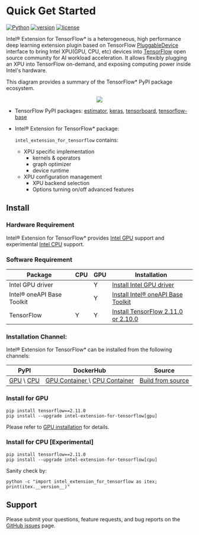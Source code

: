 # Quick Get Started

[![Python](https://img.shields.io/pypi/pyversions/tensorflow.svg?style=plastic)](https://pypi.org/project/intel-extension-for-tensorflow)
[![version](https://img.shields.io/badge/release-1.1.0-green)](https://github.com/intel/intel-extension-for-tensorflow/releases)
[![license](https://img.shields.io/badge/license-Apache%202-blue)](LICENSE.txt)

Intel® Extension for TensorFlow* is a heterogeneous, high performance deep learning extension plugin based on TensorFlow [PluggableDevice](https://github.com/tensorflow/community/blob/master/rfcs/20200624-pluggable-device-for-tensorflow.md) interface to bring Intel XPU(GPU, CPU, etc) devices into [TensorFlow](https://github.com/tensorflow/tensorflow) open source community for AI workload acceleration. It allows flexibly plugging an XPU into TensorFlow on-demand, and exposing computing power inside Intel's hardware.

This diagram provides a summary of the TensorFlow* PyPI package ecosystem.

<div align=center>
<img src="docs/guide/images/pip_pkg_deps.png">
</div>


* TensorFlow PyPI packages:
  [estimator](https://www.tensorflow.org/guide/estimator), [keras](https://keras.io), [tensorboard](https://www.tensorflow.org/tensorboard), [tensorflow-base](https://www.tensorflow.org/guide)

* Intel® Extension for TensorFlow* package:
  
   `intel_extension_for_tensorflow` contains:
   * XPU specific implementation
     * kernels & operators
     * graph optimizer
     * device runtime 
   * XPU configuration management
     * XPU backend selection
     * Options turning on/off advanced features

## Install

### Hardware Requirement

Intel® Extension for TensorFlow* provides [Intel GPU](docs/install/install_for_gpu.html#hardware-requirements) support and experimental [Intel CPU](docs/install/experimental/install_for_cpu.html#hardware-requirements) support.

### Software Requirement

|Package|CPU|GPU|Installation|
|-|-|-|-|
|Intel GPU driver||Y|[Install Intel GPU driver](docs/install/install_for_gpu.html#install-gpu-drivers)|
|Intel® oneAPI Base Toolkit||Y|[Install Intel® oneAPI Base Toolkit](docs/install/install_for_gpu.html#install-oneapi-base-toolkit-packages)|
|TensorFlow|Y|Y|[Install TensorFlow 2.11.0 or 2.10.0](https://www.tensorflow.org/install)|

### Installation Channel:
Intel® Extension for TensorFlow* can be installed from the following channels:

|PyPI|DockerHub|Source|
|-|-|-|
|[GPU](docs/install/install_for_gpu.html#install-via-pypi-wheel-in-bare-metal) \ [CPU](docs/install/experimental/install_for_cpu.html#install-via-pypi-wheel-in-bare-metal)  |[ GPU Container ](docs/install/install_for_gpu.html#install-via-docker-container) \ [ CPU Container](docs/install/experimental/install_for_cpu.html#install-via-docker-container)|[Build from source](docs/install/how_to_build.html)|


### Install for GPU

```
pip install tensorflow==2.11.0
pip install --upgrade intel-extension-for-tensorflow[gpu]
```

Please refer to [GPU installation](docs/install/install_for_gpu.md) for details.

### Install for CPU [Experimental]
```
pip install tensorflow==2.11.0
pip install --upgrade intel-extension-for-tensorflow[cpu]
```

Sanity check by:
```
python -c "import intel_extension_for_tensorflow as itex; print(itex.__version__)"
```


## Support
Please submit your questions, feature requests, and bug reports on the [GitHub issues](https://github.com/intel/intel-extension-for-tensorflow/issues) page.

